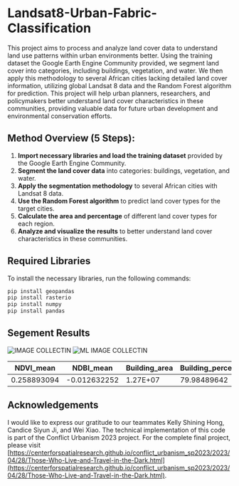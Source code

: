 # Landsat8-Urban-Fabric-Classification
This project aims to process and analyze land cover data to understand land use patterns within urban environments better. Using the training dataset the Google Earth Engine Community provided, we segment land cover into categories, including buildings, vegetation, and water. We then apply this methodology to several African cities lacking detailed land cover information, utilizing global Landsat 8 data and the Random Forest algorithm for prediction. This project will help urban planners, researchers, and policymakers better understand land cover characteristics in these communities, providing valuable data for future urban development and environmental conservation efforts.

## Method Overview (5 Steps):

1. **Import necessary libraries and load the training dataset** provided by the Google Earth Engine Community.
2. **Segment the land cover data** into categories: buildings, vegetation, and water.
3. **Apply the segmentation methodology** to several African cities with Landsat 8 data.
4. **Use the Random Forest algorithm** to predict land cover types for the target cities.
5. **Calculate the area and percentage** of different land cover types for each region.
6. **Analyze and visualize the results** to better understand land cover characteristics in these communities.

## Required Libraries
To install the necessary libraries, run the following commands:

```bash
pip install geopandas
pip install rasterio
pip install numpy
pip install pandas
```
## Segement Results
![IMAGE COLLECTIN](https://user-images.githubusercontent.com/70087271/235382142-e3900edd-dad5-486c-8f94-3654d242dc51.jpg)
![ML IMAGE COLLECTIN](https://user-images.githubusercontent.com/70087271/235382159-c081593c-0836-45b6-a1d5-97bec3902b3a.jpg)

| NDVI_mean   | NDBI_mean   | Building_area | Building_percentage | Forest_area | Forest_percentage | Water_area | Water_percentage|
|-------------|-------------|---------------|---------------------|-------------|-------------------|------------|-----------------|
| 0.258893094 | -0.012632252| 1.27E+07      | 79.98489642         | 3408868.235 | 21.46430796       | 0          | 0               |



## Acknowledgements

I would like to express our gratitude to our teammates Kelly Shining Hong, Candice Siyun Ji, and Wei Xiao. The technical implementation of this code is part of the Conflict Urbanism 2023 project. For the complete final project, please visit [https://centerforspatialresearch.github.io/conflict_urbanism_sp2023/2023/04/28/Those-Who-Live-and-Travel-in-the-Dark.html](https://centerforspatialresearch.github.io/conflict_urbanism_sp2023/2023/04/28/Those-Who-Live-and-Travel-in-the-Dark.html).





